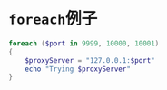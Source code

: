 # `foreach`例子
```powershell
foreach ($port in 9999, 10000, 10001)
{
    $proxyServer = "127.0.0.1:$port"
    echo "Trying $proxyServer"
}
```